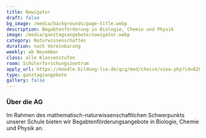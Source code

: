 ```yaml
---
title: Nawigator
draft: false
bg_image: /media/backgrounds/page-title.webp
description: Begabtenförderung in Biologie, Chemie und Physik
image: /media/ganztagsangebote/nawigator.webp
category: Naturwissenschaften
duration: nach Vereinbarung
weekly: ab November
class: alle Klassenstufen
room: Schülerforschungszentrum
apply_url: https://moodle.bildung-lsa.de/gcg/mod/choice/view.php?id=828
type: ganztagsangebote
gallery: false
---
```

### Über die AG

Im Rahmen des mathematisch-naturwissenschaftlichen Schwerpunkts unserer Schule bieten wir Begabtenförderungsangebote in Biologie, Chemie und Physik an.
